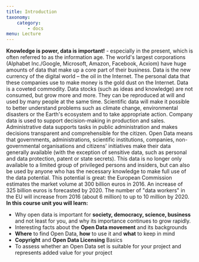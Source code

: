 ```yaml
---
title: Introduction
taxonomy:
    category:
        - docs
menu: Lecture
---
```

**Knowledge is power, data is important!** - especially in the present, which is often referred to as the information age. The world's largest corporations (Alphabet Inc./Google, Microsoft, Amazon, Facebook, Acxiom) have huge amounts of data that make up a core part of their business. Data is the new currency of the digital world – the oil in the Internet. The personal data that these companies use to make money is the gold dust on the Internet. Data is a coveted commodity. Data stocks (such as ideas and knowledge) are not consumed, but grow more and more. They can be reproduced at will and used by many people at the same time.
Scientific data will make it possible to better understand problems such as climate change, environmental disasters or the Earth's ecosystem and to take appropriate action. Company data is used to support decision-making in production and sales. Administrative data supports tasks in public administration and makes decisions transparent and comprehensible for the citizen.
Open Data means that governments, administrations, scientific institutions, companies, non-governmental organisations and citizens' initiatives make their data generally available (with the exception of sensitive data, such as personal and data protection, patent or state secrets). This data is no longer only available to a limited group of privileged persons and insiders, but can also be used by anyone who has the necessary knowledge to make full use of the data potential. This potential is great: the European Commission estimates the market volume at 300 billion euros in 2016. An increase of 325 billion euros is forecasted by 2020. The number of "data workers" in the EU will increase from 2016 (about 6 million) to up to 10 million by 2020.
**In this course unit you will learn:**

* Why open data is important for **society, democracy, science, business** and not least for you, and why its importance continues to grow rapidly.
* Interesting facts about the **Open Data movement** and its backgrounds
* **Where** to find Open Data, **how** to use it and **what** to keep in mind
* **Copyright** and **Open Data Licensing** Basics
* To assess whether an Open Data set is suitable for your project and represents added value for your project
